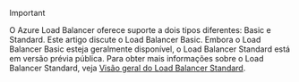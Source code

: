> [!IMPORTANT]
O Azure Load Balancer oferece suporte a dois tipos diferentes: Basic e Standard. Este artigo discute o Load Balancer Basic. Embora o Load Balancer Basic esteja geralmente disponível, o Load Balancer Standard está em versão prévia pública. Para obter mais informações sobre o Load Balancer Standard, veja [Visão geral do Load Balancer Standard](https://aka.ms/AzureLoadBalancerStandard).
